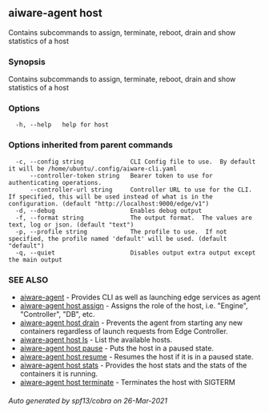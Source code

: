 ## aiware-agent host

Contains subcommands to assign, terminate, reboot, drain and show statistics of a host

### Synopsis

Contains subcommands to assign, terminate, reboot, drain and show statistics of a host

### Options

```
  -h, --help   help for host
```

### Options inherited from parent commands

```
  -c, --config string             CLI Config file to use.  By default it will be /home/ubuntu/.config/aiware-cli.yaml
      --controller-token string   Bearer token to use for authenticating operations.
      --controller-url string     Controller URL to use for the CLI.  If specified, this will be used instead of what is in the configuration. (default "http://localhost:9000/edge/v1")
  -d, --debug                     Enables debug output
  -f, --format string             The output format.  The values are text, log or json. (default "text")
  -p, --profile string            The profile to use.  If not specified, the profile named 'default' will be used. (default "default")
  -q, --quiet                     Disables output extra output except the main output
```

### SEE ALSO

* [aiware-agent](/cli/aiware-agent.md)	 - Provides CLI as well as launching edge services as agent
* [aiware-agent host assign](/cli/aiware-agent_host_assign.md)	 - Assigns the role of the host, i.e. "Engine", "Controller", "DB", etc.
* [aiware-agent host drain](/cli/aiware-agent_host_drain.md)	 - Prevents the agent from starting any new containers regardless of launch requests from Edge Controller.
* [aiware-agent host ls](/cli/aiware-agent_host_ls.md)	 - List the available hosts.
* [aiware-agent host pause](/cli/aiware-agent_host_pause.md)	 - Puts the host in a paused state.
* [aiware-agent host resume](/cli/aiware-agent_host_resume.md)	 - Resumes the host if it is in a paused state.
* [aiware-agent host stats](/cli/aiware-agent_host_stats.md)	 - Provides the host stats and the stats of the containers it is running.
* [aiware-agent host terminate](/cli/aiware-agent_host_terminate.md)	 - Terminates the host with SIGTERM

###### Auto generated by spf13/cobra on 26-Mar-2021
